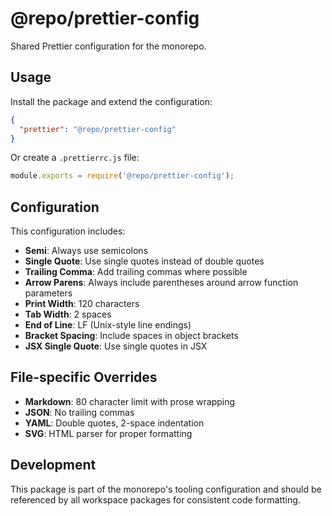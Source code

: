 # @repo/prettier-config

Shared Prettier configuration for the monorepo.

## Usage

Install the package and extend the configuration:

```json
{
  "prettier": "@repo/prettier-config"
}
```

Or create a `.prettierrc.js` file:

```javascript
module.exports = require('@repo/prettier-config');
```

## Configuration

This configuration includes:

- **Semi**: Always use semicolons
- **Single Quote**: Use single quotes instead of double quotes
- **Trailing Comma**: Add trailing commas where possible
- **Arrow Parens**: Always include parentheses around arrow function parameters
- **Print Width**: 120 characters
- **Tab Width**: 2 spaces
- **End of Line**: LF (Unix-style line endings)
- **Bracket Spacing**: Include spaces in object brackets
- **JSX Single Quote**: Use single quotes in JSX

## File-specific Overrides

- **Markdown**: 80 character limit with prose wrapping
- **JSON**: No trailing commas
- **YAML**: Double quotes, 2-space indentation
- **SVG**: HTML parser for proper formatting

## Development

This package is part of the monorepo's tooling configuration and should be referenced by all workspace packages for consistent code formatting.
